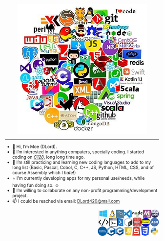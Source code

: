 <div align="center"><img src="https://github.com/DLord420/DLord420/blob/main/Code.jpg"></div>   
    
-----  
- 👋 Hi, I’m Moe (DLord).
- 👀 I’m interested in anything computers, specially coding.  I started coding on [_C128_](https://en.wikipedia.org/wiki/Commodore_128), long long time ago.  
- 🌱 I’m still practicing and learning new coding languages to add to my long list (Basic, Pascal, Cobol, C, C++, JS, Python, HTML, CSS, and of course Assembly which I _hate_!)    
- ⭐ I'm currently developing apps for my personal use/needs, while having fun doing so.  :relaxed:    
- 💞️ I’m willing to collaborate on any non-profit programming/development project.
- 📫 I could be reached via email: DLord420@mail.com
    
<div align="right"><img src="https://github.com/DLord420/DLord420/blob/main/Banner.png" width="200"></div>
<!---
DLord420/DLord420 is a ✨ special ✨ repository because its `README.md` (this file) appears on your GitHub profile.
You can click the Preview link to take a look at your changes.
--->
